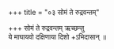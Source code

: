 +++
title = "०३ सोमं ते रुद्रवन्तम्"

+++
सोमं ते रुद्रवन्तम् ऋच्छन्तु  
ये माघायवो दक्षिणाया दिशो +ऽभिदासान् ॥